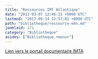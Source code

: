 ```yaml
---
title: "Ressources IMT Atlantique"
date: "2012-03-07 12:46:15 +0000 UTC"
lastmod: "2017-09-14 12:57:01 +0000 UTC"
path: "bibliotheque/ressource-emn.md"
joomlaid: 171
category: "Bibliotheque"
asides: ["Bibliotheque.+menu+"]
---
```

[Lien vers le portail documentaire IMTA](https://intranet.imt-atlantique.fr/ressources-documentaires/ressources-electroniques/revues-bddenligne/)
